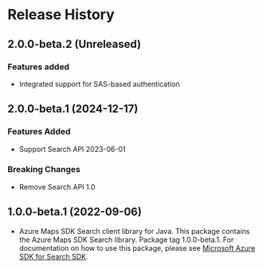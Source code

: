 # Release History

## 2.0.0-beta.2 (Unreleased)

### Features added

- Integrated support for SAS-based authentication

## 2.0.0-beta.1 (2024-12-17)

### Features Added

- Support Search API 2023-06-01

### Breaking Changes

- Remove Search API 1.0

## 1.0.0-beta.1 (2022-09-06)

- Azure Maps SDK Search client library for Java. This package contains the Azure Maps SDK Search library. Package tag 1.0.0-beta.1. For documentation on how to use this package, please see [Microsoft Azure SDK for Search SDK](https://docs.microsoft.com/rest/api/maps/search).

